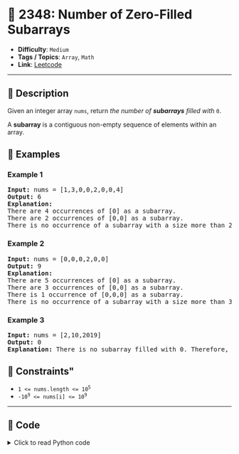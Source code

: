 # 🧩 2348: Number of Zero-Filled Subarrays

- **Difficulty**: `Medium`
- **Tags / Topics**: `Array`, `Math`
- **Link**: [Leetcode](https://leetcode.com/problems/number-of-zero-filled-subarrays/)

---

## 📜 Description

<p>Given an integer array <code>nums</code>, return <em>the number of <strong>subarrays</strong> filled with </em><code>0</code>.</p>

<p>A <strong>subarray</strong> is a contiguous non-empty sequence of elements within an array.</p>




## 🧪 Examples

### Example 1
<pre>
<strong>Input:</strong> nums = [1,3,0,0,2,0,0,4]
<strong>Output:</strong> 6
<strong>Explanation:</strong> 
There are 4 occurrences of [0] as a subarray.
There are 2 occurrences of [0,0] as a subarray.
There is no occurrence of a subarray with a size more than 2 filled with 0. Therefore, we return 6.</pre>


### Example 2
<pre>
<strong>Input:</strong> nums = [0,0,0,2,0,0]
<strong>Output:</strong> 9
<strong>Explanation:
</strong>There are 5 occurrences of [0] as a subarray.
There are 3 occurrences of [0,0] as a subarray.
There is 1 occurrence of [0,0,0] as a subarray.
There is no occurrence of a subarray with a size more than 3 filled with 0. Therefore, we return 9.
</pre>


### Example 3
<pre>
<strong>Input:</strong> nums = [2,10,2019]
<strong>Output:</strong> 0
<strong>Explanation:</strong> There is no subarray filled with 0. Therefore, we return 0.
</pre>




## 📌 Constraints"
<ul>
	<li><code>1 &lt;= nums.length &lt;= 10<sup>5</sup></code></li>
	<li><code>-10<sup>9</sup> &lt;= nums[i] &lt;= 10<sup>9</sup></code></li>
</ul>



---
<!--- code section starts -->
## 🧠 Code



<details>
<summary>Click to read Python code</summary>

```python
class Solution:
    def zeroFilledSubarray(self, nums: List[int]) -> int:
        res = 0
        count = 0

        for x in nums:
            if x == 0:
                count += 1
            elif count != 0:
                res += comb(count + 1, 2)
                count = 0
        if count != 0:
            res += comb(count + 1, 2)
        return res

```

</details>
    

<!--- code section ends -->

